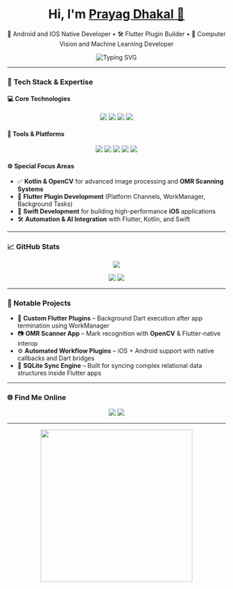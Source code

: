 <!-- Profile README -->
<h1 align="center">
  Hi, I'm <a href="https://github.com/prayag887" target="_blank">Prayag Dhakal 👋</a>
</h1>

<p align="center">
  🧠 Android and IOS Native Developer • 🛠️ Flutter Plugin Builder • 🎯 Computer Vision and Machine Learning Developer
</p>

<div align="center">
  <img src="https://readme-typing-svg.herokuapp.com?font=Fira+Code&size=22&pause=1000&center=true&vCenter=true&multiline=true&width=500&height=100&lines=Flutter+Plugin+Developer;OpenCV+%7C+OMR+Scanner+Specialist;Swift%2C+Dart%2C+Android%2C+AI+Automator" alt="Typing SVG" />
</div>

---

### 🔧 **Tech Stack & Expertise**

#### 💻 **Core Technologies**
<p align="center">
  <img src="https://img.shields.io/badge/Kotlin-7F52FF?style=for-the-badge&logo=kotlin&logoColor=white"/>
  <img src="https://img.shields.io/badge/OpenCV-5C3EE8?style=for-the-badge&logo=opencv&logoColor=white"/>
  <img src="https://img.shields.io/badge/Flutter-02569B?style=for-the-badge&logo=flutter&logoColor=white"/>
  <img src="https://img.shields.io/badge/Swift-FA7343?style=for-the-badge&logo=swift&logoColor=white"/>
</p>

#### 🔌 **Tools & Platforms**
<p align="center">
  <img src="https://img.shields.io/badge/Android%20Studio-3DDC84?style=for-the-badge&logo=android-studio&logoColor=white"/>
  <img src="https://img.shields.io/badge/Xcode-147EFB?style=for-the-badge&logo=xcode&logoColor=white"/>
  <img src="https://img.shields.io/badge/Firebase-FFCA28?style=for-the-badge&logo=firebase&logoColor=black"/>
  <img src="https://img.shields.io/badge/Sqflite-007ACC?style=for-the-badge&logo=sqlite&logoColor=white"/>
  <img src="https://img.shields.io/badge/GitHub%20Actions-2088FF?style=for-the-badge&logo=github-actions&logoColor=white"/>
</p>

#### ⚙️ **Special Focus Areas**
- ✅ **Kotlin & OpenCV** for advanced image processing and **OMR Scanning Systems**
- 📱 **Flutter Plugin Development** (Platform Channels, WorkManager, Background Tasks)
- 🍏 **Swift Development** for building high-performance **iOS** applications
- 🛠️ **Automation & AI Integration** with Flutter, Kotlin, and Swift

---

### 📈 GitHub Stats

<p align="center">
  <img src="https://github-readme-streak-stats.herokuapp.com?user=prayag887&theme=tokyonight" />
</p>

<p align="center">
  <img src="https://github-readme-stats.vercel.app/api?username=prayag887&show_icons=true&theme=radical" />
  <img src="https://github-readme-stats.vercel.app/api/top-langs/?username=prayag887&layout=compact&theme=radical"/>
</p>

---

### 🧩 Notable Projects

- 🔌 **Custom Flutter Plugins** – Background Dart execution after app termination using WorkManager  
- 📷 **OMR Scanner App** – Mark recognition with **OpenCV** & Flutter-native interop  
- ⚙️ **Automated Workflow Plugins** – iOS + Android support with native callbacks and Dart bridges  
- 🔐 **SQLite Sync Engine** – Built for syncing complex relational data structures inside Flutter apps

---

### 🌐 Find Me Online

<p align="center">
  <a href="https://www.linkedin.com/in/prayag-dhakal-2a5b31222/"><img src="https://img.shields.io/badge/LinkedIn-blue?style=for-the-badge&logo=linkedin&logoColor=white"/></a>
  <a href="mailto:prayagdhakal123@gmail.com"><img src="https://img.shields.io/badge/Gmail-red?style=for-the-badge&logo=gmail&logoColor=white"/></a>
</p>

---

<p align="center">
  <img src="https://media.giphy.com/media/qgQUggAC3Pfv687qPC/giphy.gif" width="350"/>
</p>
